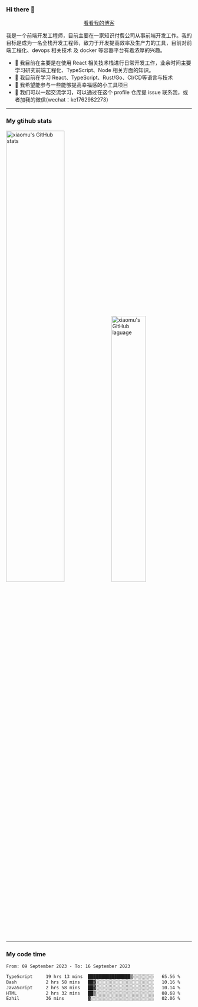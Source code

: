 ### Hi there 👋

<p align="center">
  <a href="https://real-jacket.github.io">看看我的博客</a>
</p>

我是一个前端开发工程师，目前主要在一家知识付费公司从事前端开发工作。我的目标是成为一名全栈开发工程师，致力于开发提高效率及生产力的工具，目前对前端工程化、devops 相关技术 及 docker 等容器平台有着浓厚的兴趣。

- 🔭 我目前在主要是在使用 React 相关技术栈进行日常开发工作，业余时间主要学习研究前端工程化、TypeScript、Node 相关方面的知识。
- 🌱 我目前在学习 React、TypeScript、Rust/Go、CI/CD等语言与技术
- 👯 我希望能参与一些能够提高幸福感的小工具项目
- 💬 我们可以一起交流学习，可以通过在这个 profile 仓库提 issue 联系我，或者加我的微信(wechat：ke1762982273）

***

### My gtihub stats

<a><img src="https://github-readme-stats-git-masterrstaa-rickstaa.vercel.app/api?username=real-jacket&&show_icons=true" title="xiaomu's GitHub stats" alt="xiaomu's GitHub stats" style="width:56%;"/></a>
<a><img src="https://github-readme-stats-git-masterrstaa-rickstaa.vercel.app/api/top-langs/?username=real-jacket&layout=compact" title="xiaomu's GitHub laguage" alt="xiaomu's GitHub laguage" style="width:43%;"/><a/>

***

### My code time

<!--START_SECTION:waka-->

```txt
From: 09 September 2023 - To: 16 September 2023

TypeScript     19 hrs 13 mins  ████████████████▒░░░░░░░░   65.56 %
Bash           2 hrs 58 mins   ██▓░░░░░░░░░░░░░░░░░░░░░░   10.16 %
JavaScript     2 hrs 58 mins   ██▓░░░░░░░░░░░░░░░░░░░░░░   10.14 %
HTML           2 hrs 32 mins   ██▒░░░░░░░░░░░░░░░░░░░░░░   08.68 %
Ezhil          36 mins         ▓░░░░░░░░░░░░░░░░░░░░░░░░   02.06 %
```

<!--END_SECTION:waka-->
